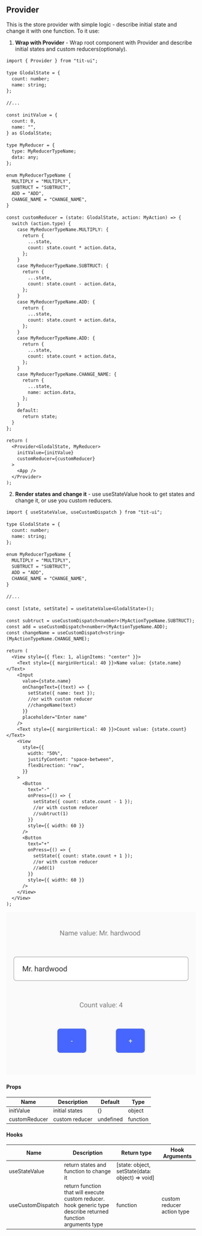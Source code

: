 ## Provider

This is the store provider with simple logic - describe initial state and change it with one function. To it use:

1. **Wrap with Provider** - Wrap root component with Provider and describe initial states and custom reducers(optionaly).

```tsx
import { Provider } from "tit-ui";

type GlodalState = {
  count: number;
  name: string;
};

//...

const initValue = {
  count: 0,
  name: "",
} as GlodalState;

type MyReducer = {
  type: MyReducerTypeName;
  data: any;
};

enum MyReducerTypeName {
  MULTIPLY = "MULTIPLY",
  SUBTRUCT = "SUBTRUCT",
  ADD = "ADD",
  CHANGE_NAME = "CHANGE_NAME",
}

const customReducer = (state: GlodalState, action: MyAction) => {
  switch (action.type) {
    case MyReducerTypeName.MULTIPLY: {
      return {
        ...state,
        count: state.count * action.data,
      };
    }
    case MyReducerTypeName.SUBTRUCT: {
      return {
        ...state,
        count: state.count - action.data,
      };
    }
    case MyReducerTypeName.ADD: {
      return {
        ...state,
        count: state.count + action.data,
      };
    }
    case MyReducerTypeName.ADD: {
      return {
        ...state,
        count: state.count + action.data,
      };
    }
    case MyReducerTypeName.CHANGE_NAME: {
      return {
        ...state,
        name: action.data,
      };
    }
    default:
      return state;
  }
};

return (
  <Provider<GlodalState, MyReducer>
    initValue={initValue}
    customReducer={customReducer}
  >
    <App />
  </Provider>
);
```

2. **Render states and change it** - use useStateValue hook to get states and change it, or use you custom reducers.

```tsx
import { useStateValue, useCustomDispatch } from "tit-ui";

type GlodalState = {
  count: number;
  name: string;
};

enum MyReducerTypeName {
  MULTIPLY = "MULTIPLY",
  SUBTRUCT = "SUBTRUCT",
  ADD = "ADD",
  CHANGE_NAME = "CHANGE_NAME",
}

//...

const [state, setState] = useStateValue<GlodalState>();

const subtruct = useCustomDispatch<number>(MyActionTypeName.SUBTRUCT);
const add = useCustomDispatch<number>(MyActionTypeName.ADD);
const changeName = useCustomDispatch<string>(MyActionTypeName.CHANGE_NAME);

return (
  <View style={{ flex: 1, alignItems: "center" }}>
    <Text style={{ marginVertical: 40 }}>Name value: {state.name}</Text>
    <Input
      value={state.name}
      onChangeText={(text) => {
        setState({ name: text });
        //or with custom reducer
        //changeName(text)
      }}
      placeholder="Enter name"
    />
    <Text style={{ marginVertical: 40 }}>Count value: {state.count}</Text>
    <View
      style={{
        width: "50%",
        justifyContent: "space-between",
        flexDirection: "row",
      }}
    >
      <Button
        text="-"
        onPress={() => {
          setState({ count: state.count - 1 });
          //or with custom reducer
          //subtruct(1)
        }}
        style={{ width: 60 }}
      />
      <Button
        text="+"
        onPress={() => {
          setState({ count: state.count + 1 });
          //or with custom reducer
          //add(1)
        }}
        style={{ width: 60 }}
      />
    </View>
  </View>
);
```

![alt provider](https://github.com/blnaxblachbl/tit-ui/blob/main/images/provider.jpg?raw=true)

#### Props

| Name          | Description    | Default   | Type     |
| ------------- | -------------- | --------- | -------- |
| initValue     | initial states | {}        | object   |
| customReducer | custom reducer | undefined | function |

#### Hooks

| Name              | Description                                                                                                   | Return type                                     | Hook Arguments             |
| ----------------- | ------------------------------------------------------------------------------------------------------------- | ----------------------------------------------- | -------------------------- |
| useStateValue     | return states and function to change it                                                                       | [state: object, setState(data: object) => void] |                            |
| useCustomDispatch | return function that will execute custom reducer. hook generic type describe returned function arguments type | function                                        | custom reducer action type |
